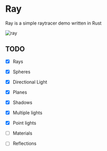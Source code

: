 # Ray
Ray is a simple raytracer demo written in Rust

![ray](https://user-images.githubusercontent.com/43417195/148662092-28e6138b-80ee-4eec-bf03-c271e47bf04a.jpg)

## TODO
- [x] Rays
- [x] Spheres 
- [x] Directional Light 
- [x] Planes
- [x] Shadows
- [x] Multiple lights
- [x] Point lights
- [ ] Materials 
- [ ] Reflections


